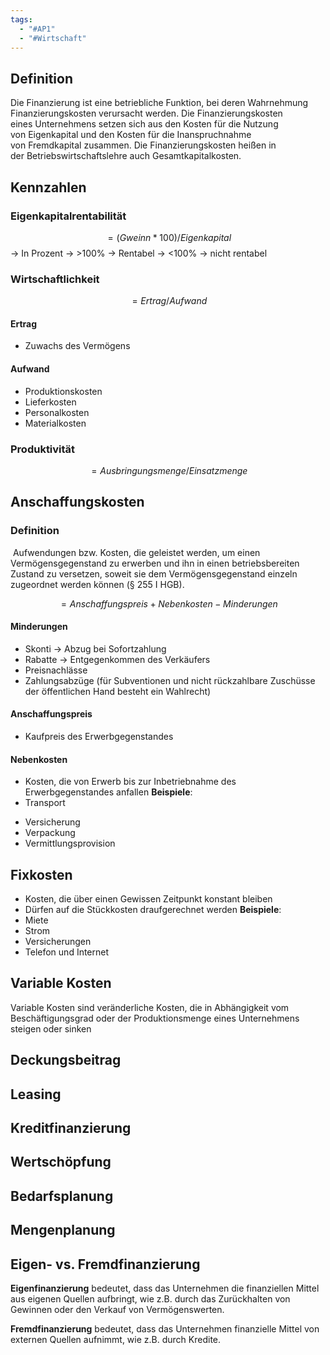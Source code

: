 ```yaml
---
tags:
  - "#AP1"
  - "#Wirtschaft"
---
```

## Definition
Die Finanzierung ist eine betriebliche Funktion, bei deren Wahrnehmung Finanzierungskosten verursacht werden. Die Finanzierungskosten eines Unternehmens setzen sich aus den Kosten für die Nutzung von Eigenkapital und den Kosten für die Inanspruchnahme von Fremdkapital zusammen. Die Finanzierungskosten heißen in der Betriebswirtschaftslehre auch Gesamtkapitalkosten.
## Kennzahlen
### Eigenkapitalrentabilität
$$=(Gweinn*100)/Eigenkapital$$-> In Prozent
-> >100% -> Rentabel
-> <100% -> nicht rentabel

### Wirtschaftlichkeit
$$=Ertrag/Aufwand$$
#### Ertrag
+ Zuwachs des Vermögens
#### Aufwand 
+ Produktionskosten
+ Lieferkosten
+ Personalkosten
+ Materialkosten
### Produktivität
$$=Ausbringungsmenge / Einsatzmenge$$
## Anschaffungskosten
### Definition
 Aufwendungen bzw. Kosten, die geleistet werden, um einen Vermögensgegenstand zu erwerben und ihn in einen betriebsbereiten Zustand zu versetzen, soweit sie dem Vermögensgegenstand einzeln zugeordnet werden können (§ 255 I HGB).

$$= Anschaffungspreis + Nebenkosten - Minderungen$$
#### Minderungen
+ Skonti -> Abzug bei Sofortzahlung
+ Rabatte -> Entgegenkommen des Verkäufers
+ Preisnachlässe
+ Zahlungsabzüge (für Subventionen und nicht rückzahlbare Zuschüsse der öffentlichen Hand besteht ein Wahlrecht)
#### Anschaffungspreis
+ Kaufpreis des Erwerbgegenstandes

#### Nebenkosten
+ Kosten, die von Erwerb bis zur Inbetriebnahme des Erwerbgegenstandes anfallen 
**Beispiele**:
+ Transport
- Versicherung
- Verpackung
- Vermittlungsprovision
## Fixkosten
+ Kosten, die über einen Gewissen Zeitpunkt konstant bleiben
+ Dürfen auf die Stückkosten draufgerechnet werden
**Beispiele**:
+ Miete
+ Strom
+ Versicherungen
+ Telefon und Internet

## Variable Kosten
Variable Kosten sind veränderliche Kosten, die in Abhängigkeit vom Beschäftigungsgrad oder der Produktionsmenge eines Unternehmens steigen oder sinken

## Deckungsbeitrag

## Leasing
## Kreditfinanzierung

## Wertschöpfung

## Bedarfsplanung

## Mengenplanung


## Eigen- vs. Fremdfinanzierung
**Eigenfinanzierung** bedeutet, dass das Unternehmen die finanziellen Mittel aus eigenen Quellen aufbringt, wie z.B. durch das Zurückhalten von Gewinnen oder den Verkauf von Vermögenswerten.

**Fremdfinanzierung** bedeutet, dass das Unternehmen finanzielle Mittel von externen Quellen aufnimmt, wie z.B. durch Kredite.